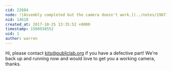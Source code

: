 ```yaml
---
cid: 22684
node: ![Assembly completed but the camera doesn't work.](../notes/1987123/07-03-2017/assembly-completed-but-the-camera-doesn-t-work)
nid: 14610
created_at: 2017-10-25 13:35:52 +0000
timestamp: 1508938552
uid: 1
author: warren
---
```


Hi, please contact kits@publiclab.org if you have a defective part! We're back up and running now and would love to get you a working camera, thanks. 